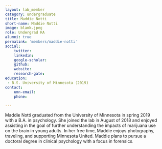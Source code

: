 ```yaml
---
layout: lab_member
category: undergraduate
title: Maddie Notti
short-name: Maddie Notti
image: blank.jpeg
role: Undergrad RA
alumni: true
permalink: 'members/maddie-notti'
social:
    twitter: 
    linkedin: 
    google-scholar: 
    github:
    website: 
    research-gate: 
education:
 - B.S. University of Minnesota (2019)
contact:
    umn-email: 
    phone: 
    
---
```


Maddie Notti graduated from the University of Minnesota in spring 2019 with a B.A. in psychology. She joined the lab in August of 2018 and enjoyed assisting in the goal of further understanding the impacts of marijuana use on the brain in young adults. In her free time, Maddie enjoys photography, traveling, and supporting Minnesota United. Maddie plans to pursue a doctoral degree in clinical psychology with a focus in forensics.

